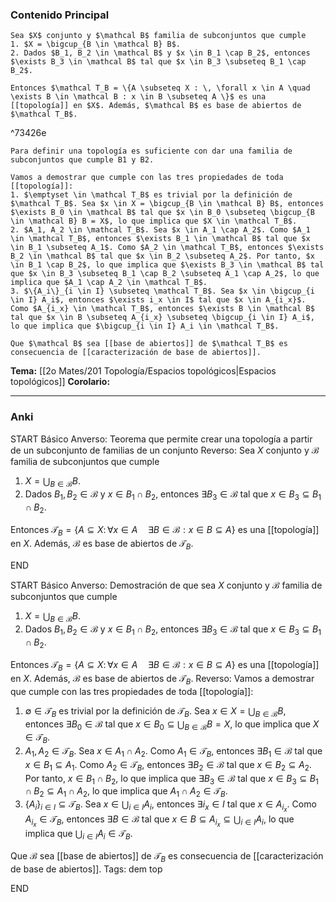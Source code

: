 ### Contenido Principal

```ad-theorem
Sea $X$ conjunto y $\mathcal B$ familia de subconjuntos que cumple
1. $X = \bigcup_{B \in \mathcal B} B$.
2. Dados $B_1, B_2 \in \mathcal B$ y $x \in B_1 \cap B_2$, entonces $\exists B_3 \in \mathcal B$ tal que $x \in B_3 \subseteq B_1 \cap B_2$.

Entonces $\mathcal T_B = \{A \subseteq X : \, \forall x \in A \quad \exists B \in \mathcal B : x \in B \subseteq A \}$ es una [[topología]] en $X$. Además, $\mathcal B$ es base de abiertos de $\mathcal T_B$.
```

^73426e

```ad-note
Para definir una topología es suficiente con dar una familia de subconjuntos que cumple B1 y B2.
```

```ad-proof
Vamos a demostrar que cumple con las tres propiedades de toda [[topología]]:
1. $\emptyset \in \mathcal T_B$ es trivial por la definición de $\mathcal T_B$. Sea $x \in X = \bigcup_{B \in \mathcal B} B$, entonces $\exists B_0 \in \mathcal B$ tal que $x \in B_0 \subseteq \bigcup_{B \in \mathcal B} B = X$, lo que implica que $X \in \mathcal T_B$.
2. $A_1, A_2 \in \mathcal T_B$. Sea $x \in A_1 \cap A_2$. Como $A_1 \in \mathcal T_B$, entonces $\exists B_1 \in \mathcal B$ tal que $x \in B_1 \subseteq A_1$. Como $A_2 \in \mathcal T_B$, entonces $\exists B_2 \in \mathcal B$ tal que $x \in B_2 \subseteq A_2$. Por tanto, $x \in B_1 \cap B_2$, lo que implica que $\exists B_3 \in \mathcal B$ tal que $x \in B_3 \subseteq B_1 \cap B_2 \subseteq A_1 \cap A_2$, lo que implica que $A_1 \cap A_2 \in \mathcal T_B$.
3. $\{A_i\}_{i \in I} \subseteq \mathcal T_B$. Sea $x \in \bigcup_{i \in I} A_i$, entonces $\exists i_x \in I$ tal que $x \in A_{i_x}$. Como $A_{i_x} \in \mathcal T_B$, entonces $\exists B \in \mathcal B$ tal que $x \in B \subseteq A_{i_x} \subseteq \bigcup_{i \in I} A_i$, lo que implica que $\bigcup_{i \in I} A_i \in \mathcal T_B$.

Que $\mathcal B$ sea [[base de abiertos]] de $\mathcal T_B$ es consecuencia de [[caracterización de base de abiertos]].
```

**Tema:** [[2o Mates/201 Topología/Espacios topológicos|Espacios topológicos]]
**Corolario:**

---
### Anki

START
Básico
Anverso: Teorema que permite crear una topología a partir de un subconjunto de familias de un conjunto
Reverso: Sea $X$ conjunto y $\mathcal B$ familia de subconjuntos que cumple
1. $X = \bigcup_{B \in \mathcal B} B$.
2. Dados $B_1, B_2 \in \mathcal B$ y $x \in B_1 \cap B_2$, entonces $\exists B_3 \in \mathcal B$ tal que $x \in B_3 \subseteq B_1 \cap B_2$.

Entonces $\mathcal T_B = \{A \subseteq X : \, \forall x \in A \quad \exists B \in \mathcal B : x \in B \subseteq A \}$ es una [[topología]] en $X$. Además, $\mathcal B$ es base de abiertos de $\mathcal T_B$.
<!--ID: 1727422026741-->
END

START
Básico
Anverso: Demostración de que sea $X$ conjunto y $\mathcal B$ familia de subconjuntos que cumple
1. $X = \bigcup_{B \in \mathcal B} B$.
2. Dados $B_1, B_2 \in \mathcal B$ y $x \in B_1 \cap B_2$, entonces $\exists B_3 \in \mathcal B$ tal que $x \in B_3 \subseteq B_1 \cap B_2$.

Entonces $\mathcal T_B = \{A \subseteq X : \, \forall x \in A \quad \exists B \in \mathcal B : x \in B \subseteq A \}$ es una [[topología]] en $X$. Además, $\mathcal B$ es base de abiertos de $\mathcal T_B$.
Reverso: Vamos a demostrar que cumple con las tres propiedades de toda [[topología]]:
1. $\emptyset \in \mathcal T_B$ es trivial por la definición de $\mathcal T_B$. Sea $x \in X = \bigcup_{B \in \mathcal B} B$, entonces $\exists B_0 \in \mathcal B$ tal que $x \in B_0 \subseteq \bigcup_{B \in \mathcal B} B = X$, lo que implica que $X \in \mathcal T_B$.
2. $A_1, A_2 \in \mathcal T_B$. Sea $x \in A_1 \cap A_2$. Como $A_1 \in \mathcal T_B$, entonces $\exists B_1 \in \mathcal B$ tal que $x \in B_1 \subseteq A_1$. Como $A_2 \in \mathcal T_B$, entonces $\exists B_2 \in \mathcal B$ tal que $x \in B_2 \subseteq A_2$. Por tanto, $x \in B_1 \cap B_2$, lo que implica que $\exists B_3 \in \mathcal B$ tal que $x \in B_3 \subseteq B_1 \cap B_2 \subseteq A_1 \cap A_2$, lo que implica que $A_1 \cap A_2 \in \mathcal T_B$.
3. $\{A_i\}_{i \in I} \subseteq \mathcal T_B$. Sea $x \in \bigcup_{i \in I} A_i$, entonces $\exists i_x \in I$ tal que $x \in A_{i_x}$. Como $A_{i_x} \in \mathcal T_B$, entonces $\exists B \in \mathcal B$ tal que $x \in B \subseteq A_{i_x} \subseteq \bigcup_{i \in I} A_i$, lo que implica que $\bigcup_{i \in I} A_i \in \mathcal T_B$.

Que $\mathcal B$ sea [[base de abiertos]] de $\mathcal T_B$ es consecuencia de [[caracterización de base de abiertos]].
Tags: dem top
<!--ID: 1727422026744-->
END

